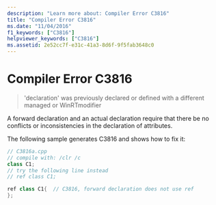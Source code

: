 ```yaml
---
description: "Learn more about: Compiler Error C3816"
title: "Compiler Error C3816"
ms.date: "11/04/2016"
f1_keywords: ["C3816"]
helpviewer_keywords: ["C3816"]
ms.assetid: 2e52cc7f-e31c-41a3-8d6f-9f5fab3648c0
---
```

# Compiler Error C3816

> 'declaration' was previously declared or defined with a different managed or WinRTmodifier

A forward declaration and an actual declaration require that there be no conflicts or inconsistencies in the declaration of attributes.

The following sample generates C3816 and shows how to fix it:

```cpp
// C3816a.cpp
// compile with: /clr /c
class C1;
// try the following line instead
// ref class C1;

ref class C1{  // C3816, forward declaration does not use ref
};
```
